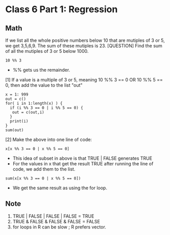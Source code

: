 # Class 6 Part 1: Regression
## Math
If we list all the whole positive numbers below 10 that are mutiples of 3 or 5, we get 3,5,6,9. The sum of these mutiples is 23. 
[QUESTION] Find the sum of all the mutiples of 3 or 5 below 1000.
```
10 %% 3 
```
+ %% gets us the remainder. 

[1] If a value is a multiple of 3 or 5, meaning 10 %% 3 == 0 OR 10 %% 5 == 0, then add the value to the list "out"
```
x = 1: 999
out = c()
for( i in 1:length(x) ) {
  if (i %% 3 == 0 | i %% 5 == 0) {
   out = c(out,i)
  } 
  print(i)
}
sum(out)
```
[2] Make the above into one line of code: 
```
x[x %% 3 == 0 | x %% 5 == 0]
```
+ This idea of subset in above is that TRUE | FALSE generates TRUE 
+ For the values in x that get the result TRUE after running the line of code, we add them to the list. 
```
sum(x[x %% 3 == 0 | x %% 5 == 0])
```
+ We get the same result as using the for loop.

## Note
1. TRUE | FALSE | FALSE | FALSE = TRUE
2. TRUE & FALSE & FALSE & FALSE = FALSE
3. for loops in R can be slow ; R prefers vector.

